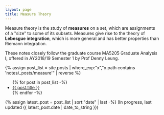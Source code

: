 ```yaml
---
layout: page
title: Measure Theory
---
```


Measure theory is the study of __measures__ on a set, which are assignments of a "size" to some of its subsets. Measures give rise to the theory of __Lebesgue integration__, which is more general and has better properties than Riemann integration.

These notes closely follow the graduate course MA5205 Graduate Analysis I, offered in AY2018/19 Semester 1 by Prof Denny Leung.

{% assign post_list = site.posts | where_exp:"x","x.path contains 'notes/_posts/measure'" | reverse %}
<ul class="posts">
	{% for post in post_list -%}
		<li><a href="{{ post.url }}">{{ post.title }}</a></li>
	{% endfor -%}
</ul>

{% assign latest_post = post_list | sort:"date" | last -%}
(In progress, last updated {{ latest_post.date | date_to_string }})